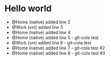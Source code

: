 # Hello world
- @Home (native) added line 2
- @Work (vm) added line 3
- @Home (native) added line 4
- @Home (native) added line 5 - git-cola test
- @Work (vm) added line 6 - git-cola test
- @Home (native) added line 7 - git-cola test #2
- @Home (native) added line 8 - git-cola test #3

